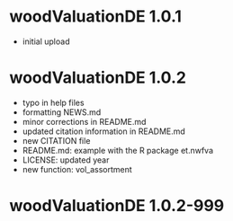 # woodValuationDE 1.0.1

* initial upload

# woodValuationDE 1.0.2

* typo in help files
* formatting NEWS.md
* minor corrections in README.md
* updated citation information in README.md
* new CITATION file
* README.md: example with the R package et.nwfva
* LICENSE: updated year
* new function: vol_assortment

# woodValuationDE 1.0.2-999